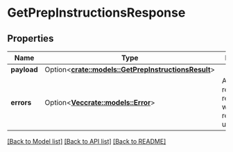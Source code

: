 # GetPrepInstructionsResponse

## Properties

Name | Type | Description | Notes
------------ | ------------- | ------------- | -------------
**payload** | Option<[**crate::models::GetPrepInstructionsResult**](GetPrepInstructionsResult.md)> |  | [optional]
**errors** | Option<[**Vec<crate::models::Error>**](Error.md)> | A list of error responses returned when a request is unsuccessful. | [optional]

[[Back to Model list]](../README.md#documentation-for-models) [[Back to API list]](../README.md#documentation-for-api-endpoints) [[Back to README]](../README.md)


